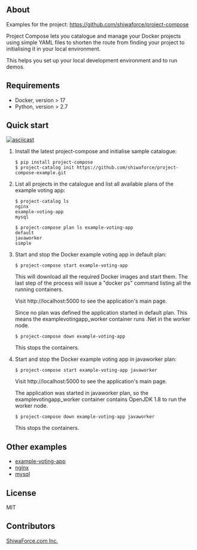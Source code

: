 About
-----

Examples for the project: https://github.com/shiwaforce/project-compose

Project Compose lets you catalogue and manage your Docker projects using
simple YAML files to shorten the route from finding your project to
initialising it in your local environment.

This helps you set up your local development environment and to run
demos.

Requirements
------------

-   Docker, version \> 17
-   Python, version \> 2.7

Quick start
------------

[![asciicast](https://asciinema.org/a/131956.png)](https://asciinema.org/a/131956)

1. Install the latest project-compose and initialise sample catalogue:
	```shell
	$ pip install project-compose
	$ project-catalog init https://github.com/shiwaforce/project-compose-example.git
	```

2. List all projects in the catalogue and list all available plans of the example voting app:
	```shell
	$ project-catalog ls
	nginx
	example-voting-app
	mysql

	$ project-compose plan ls example-voting-app
    default
    javaworker
    simple
	```

3. Start and stop the Docker example voting app in default plan:
	```shell
	$ project-compose start example-voting-app
	```
	This will download all the required Docker images and start them. The last step of the process will issue a "docker ps" command listing all the running containers.

	Visit http://localhost:5000 to see the application's main page.

	Since no plan was defined the application started in default plan. This means the examplevotingapp_worker container runs .Net in the worker node.

	```shell
	$ project-compose down example-voting-app
	```
	This stops the containers.

4. Start and stop the Docker example voting app in javaworker plan:
	```shell
	$ project-compose start example-voting-app javaworker
	```
	Visit http://localhost:5000 to see the application's main page.

	The application was started in javaworker plan, so the examplevotingapp_worker container contains OpenJDK 1.8 to run the worker node.

	```shell
	$ project-compose down example-voting-app javaworker
	```
	This stops the containers.

Other examples
----------------
- [example-voting-app](https://github.com/shiwaforce/project-compose-example/blob/master/example-voting-app/README.md)
- [nginx](https://github.com/shiwaforce/project-compose-example/blob/master/nginx/README.md)
- [mysql](https://github.com/shiwaforce/project-compose-example/blob/master/mysql/README.md)

License
-------

MIT

Contributors
------------

[ShiwaForce.com Inc.](https://www.shiwaforce.com/en/)
